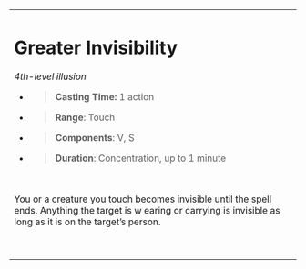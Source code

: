 <table><tbody><tr class="odd"><td><h1 id="greater-invisibility"><strong>Greater Invisibility</strong></h1><p><em>4th-level illusion</em></p><ul><li><blockquote><p><strong>Casting Time:</strong> 1 action</p></blockquote></li><li><blockquote><p><strong>Range</strong>: Touch</p></blockquote></li><li><blockquote><p><strong>Components</strong>: V, S</p></blockquote></li><li><blockquote><p><strong>Duration</strong>: Concentration, up to 1 minute</p></blockquote></li></ul><p> </p><p>You or a creature you touch becomes invisible until the spell ends. Anything the target is w earing or carrying is invisible as long as it is on the target’s person.</p><p> </p></td></tr></tbody></table>